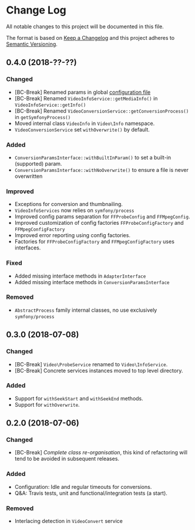 # Change Log

All notable changes to this project will be documented in this file.

The format is based on [Keep a Changelog](http://keepachangelog.com/) 
and this project adheres to [Semantic Versioning](http://semver.org/).

## 0.4.0 (2018-??-??)  

### Changed

- [BC-Break] Renamed params in global [configuration file](config/soluble-mediatools.config.php)
- [BC-Break] Renamed `VideoInfoService::getMediaInfo()` in `VideoInfoService::getInfo()`
- [BC-Break] Renamed `VideoConversionService::getConversionProcess()` in `getSymfonyProcess()`
- Moved internal class `VideoInfo` in `Video\Info` namespace.
- `VideoConversionService` set `withOverwrite()` by default.

### Added

- `ConversionParamsInterface::withBuiltInParam()` to set a built-in (supported) param. 
- `ConversionParamsInterface::withNoOverwrite()` to ensure a file is never overwritten

### Improved

- Exceptions for conversion and thumbnailing.
- `VideoInfoServices` now relies on `symfony/process`
- Improved config params separation for `FFProbeConfig` and `FFMpegConfig`.
- Improved customization of config factories `FFProbeConfigFactory` and `FFMpegConfigFactory`
- Improved error reporting using config factories.
- Factories for `FFProbeConfigFactory` and `FFMpegConfigFactory` uses interfaces.
 
### Fixed

- Added missing interface methods in `AdapterInterface`
- Added missing interface methods in `ConversionParamsInterface`

### Removed

- `AbstractProcess` family internal classes, no use exclusively `symfony/process` 

## 0.3.0 (2018-07-08)  

### Changed

- [BC-Break] `Video\ProbeService` renamed to `Video\InfoService`.
- [BC-Break] Concrete services instances moved to top level directory.

### Added

- Support for `withSeekStart` and `withSeekEnd` methods.
- Support for `withOverwrite`.


## 0.2.0 (2018-07-06) 

### Changed

- [BC-Break] *Complete class re-organisation*, this kind of refactoring will tend
  to be avoided in subsequent releases.

### Added

- Configuration: Idle and regular timeouts for conversions.
- Q&A: Travis tests, unit and functional/integration tests (a start).

### Removed 

- Interlacing detection in `VideoConvert` service
